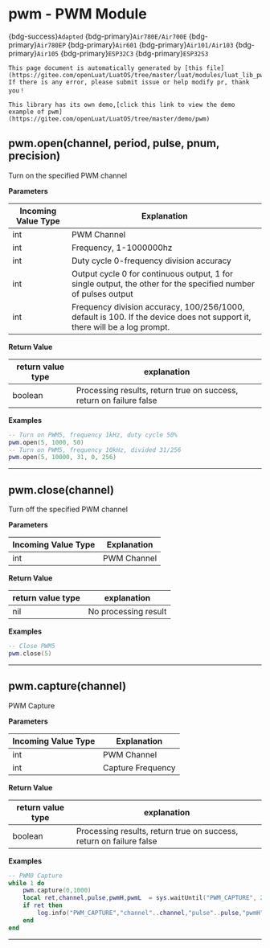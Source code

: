 # pwm - PWM Module

{bdg-success}`Adapted` {bdg-primary}`Air780E/Air700E` {bdg-primary}`Air780EP` {bdg-primary}`Air601` {bdg-primary}`Air101/Air103` {bdg-primary}`Air105` {bdg-primary}`ESP32C3` {bdg-primary}`ESP32S3`

```{note}
This page document is automatically generated by [this file](https://gitee.com/openLuat/LuatOS/tree/master/luat/modules/luat_lib_pwm.c). If there is any error, please submit issue or help modify pr, thank you！
```

```{tip}
This library has its own demo,[click this link to view the demo example of pwm](https://gitee.com/openLuat/LuatOS/tree/master/demo/pwm)
```

## pwm.open(channel, period, pulse, pnum, precision)



Turn on the specified PWM channel

**Parameters**

|Incoming Value Type | Explanation|
|-|-|
|int|PWM Channel|
|int|Frequency, 1-1000000hz|
|int|Duty cycle 0-frequency division accuracy|
|int|Output cycle 0 for continuous output, 1 for single output, the other for the specified number of pulses output|
|int|Frequency division accuracy, 100/256/1000, default is 100. If the device does not support it, there will be a log prompt.|

**Return Value**

|return value type | explanation|
|-|-|
|boolean|Processing results, return true on success, return on failure false|

**Examples**

```lua
-- Turn on PWM5, frequency 1kHz, duty cycle 50%
pwm.open(5, 1000, 50)
-- Turn on PWM5, frequency 10kHz, divided 31/256
pwm.open(5, 10000, 31, 0, 256)

```

---

## pwm.close(channel)



Turn off the specified PWM channel

**Parameters**

|Incoming Value Type | Explanation|
|-|-|
|int|PWM Channel|

**Return Value**

|return value type | explanation|
|-|-|
|nil|No processing result|

**Examples**

```lua
-- Close PWM5
pwm.close(5)

```

---

## pwm.capture(channel)



PWM Capture

**Parameters**

|Incoming Value Type | Explanation|
|-|-|
|int|PWM Channel|
|int|Capture Frequency|

**Return Value**

|return value type | explanation|
|-|-|
|boolean|Processing results, return true on success, return on failure false|

**Examples**

```lua
-- PWM0 Capture
while 1 do
    pwm.capture(0,1000)
    local ret,channel,pulse,pwmH,pwmL  = sys.waitUntil("PWM_CAPTURE", 2000)
    if ret then
        log.info("PWM_CAPTURE","channel"..channel,"pulse"..pulse,"pwmH"..pwmH,"pwmL"..pwmL)
    end
end

```

---

